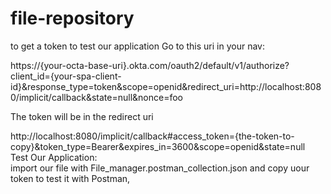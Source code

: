 # file-repository
to get a token to test our application
Go to this uri in your nav:

https://{your-octa-base-uri}.okta.com/oauth2/default/v1/authorize?client_id={your-spa-client-id}&response_type=token&scope=openid&redirect_uri=http://localhost:8080/implicit/callback&state=null&nonce=foo

The token will be in the redirect uri

http://localhost:8080/implicit/callback#access_token={the-token-to-copy}&token_type=Bearer&expires_in=3600&scope=openid&state=null </br>
Test Our Application:<br/>
import our file with File_manager.postman_collection.json and copy uour token to test it with Postman,
